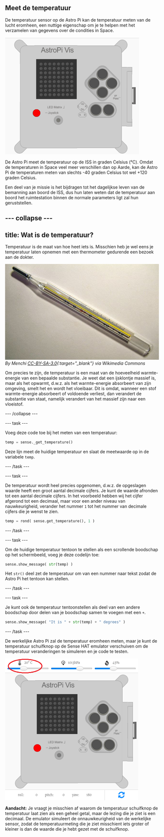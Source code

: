 ## Meet de temperatuur

De temperatuur sensor op de Astro Pi kan de temperatuur meten van de lucht eromheen, een nuttige eigenschap om je te helpen met het verzamelen van gegevens over de condities in Space.

![Boodschap over de temperatuur](images/degrees-message.gif)

De Astro Pi meet de temperatuur op de ISS in graden Celsius (&deg;C). Omdat de temperaturen in Space veel meer verschillen dan op Aarde, kan de Astro Pi de temperaturen meten van slechts -40 graden Celsius tot wel +120 graden Celsius.

Een deel van je missie is het bijdragen tot het dagelijkse leven van de bemanning aan boord de ISS, dus hun laten weten dat de temperatuur aan boord het ruimtestation binnen de normale parameters ligt zal hun geruststellen.

--- collapse ---
---
title: Wat is de temperatuur?
---
Temperatuur is de maat van hoe heet iets is. Misschien heb je wel eens je temperatuur laten opnemen met een thermometer gedurende een bezoek aan de dokter.

![Thermometer](images/thermometer.JPG) *By Menchi [CC-BY-SA-3.0](http://creativecommons.org/licenses/by-sa/3.0/){:target="_blank"} via Wikimedia Commons*

Om precies te zijn, de temperatuur is een maat van de hoeveelheid warmte-energie van een bepaalde substantie. Je weet dat een ijsklontje massief is, maar als het opwarmt, d.w.z. als het warmte-energie absorbeert van zijn omgeving, smelt het en wordt het vloeibaar. Dit is omdat, wanneer een stof warmte-energie absorbeert of voldoende verliest, dan verandert de substantie van staat, namelijk verandert van het massief zijn naar een vloeistof.

--- /collapse ---

--- task ---

Voeg deze code toe bij het meten van een temperatuur:

```python
temp = sense._get_temperature()
```

Deze lijn meet de huidige temperatuur en slaat de meetwaarde op in de variabele `temp`.

--- /task ---

--- task ---

De temperatuur wordt heel precies opgenomen, d.w.z. de opgeslagen waarde heeft een groot aantal decimale cijfers. Je kunt de waarde afronden tot een aantal decimale cijfers. In het voorbeeld hebben wij het cijfer afgerond tot een decimaal, maar voor een ander niveau van nauwkeurigheid, verander het nummer `1` tot het nummer van decimale cijfers die je wenst te zien.

```python
temp = rond( sense.get_temperature(), 1 )
```

--- /task ---

--- task ---

Om de huidige temperatuur tentoon te stellen als een scrollende boodschap op het schermbeeld, voeg je deze codelijn toe:

```python
sense.show_message( str(temp) )
```

Het `str()` deel zet de temperatuur om van een nummer naar tekst zodat de Astro Pi het tentoon kan stellen.

--- /task ---

--- task ---

Je kunt ook de temperatuur tentoonstellen als deel van een andere boodschap door delen van je boodschap samen te voegen met een `+`.

```python
sense.show_message( "It is " + str(temp) + " degrees" )
```

--- /task ---

De werkelijke Astro Pi zal de temperatuur eromheen meten, maar je kunt de temperatuur schuifknop op de Sense HAT emulator verschuiven om de temperatuur veranderingen te simuleren en je code te testen.

![Temperatuur schuifknop](images/temperature-slider.png)

**Aandacht:** Je vraagt je misschien af waarom de temperatuur schuifknop de temperatuur laat zien als een geheel getal, maar de lezing die je ziet is een decimaal. De emulator simuleert de onnauwkeurigheid van de werkelijke sensor, zodat de temperatuurmeting die je ziet misschient iets groter of kleiner is dan de waarde die je hebt gezet met de schuifknop.
